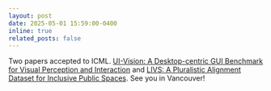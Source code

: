 ```yaml
---
layout: post
date: 2025-05-01 15:59:00-0400
inline: true
related_posts: false
---
```


Two papers accepted to ICML. [UI-Vision: A Desktop-centric GUI Benchmark for Visual Perception and Interaction](https://uivision.github.io/) and [LIVS: A Pluralistic Alignment Dataset for Inclusive Public Spaces](https://mid-space.one/). See you in Vancouver!
